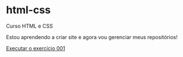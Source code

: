 # html-css
 Curso HTML e CSS

 Estou aprendendo a criar site e agora vou gerenciar meus repositórios!

<a href="https://pvuloh.github.io/html-css/exercicios/001/index.html"> Executar o exercício 001</a>
